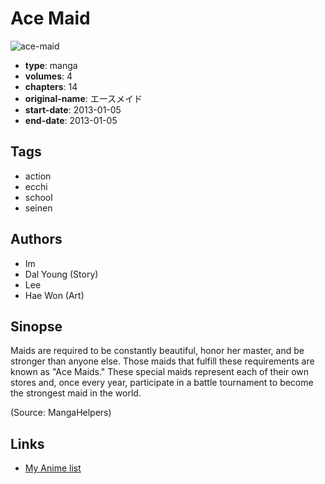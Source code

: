 # Ace Maid

![ace-maid](https://cdn.myanimelist.net/images/manga/2/95333.jpg)

-   **type**: manga
-   **volumes**: 4
-   **chapters**: 14
-   **original-name**: エースメイド
-   **start-date**: 2013-01-05
-   **end-date**: 2013-01-05

## Tags

-   action
-   ecchi
-   school
-   seinen

## Authors

-   Im
-   Dal Young (Story)
-   Lee
-   Hae Won (Art)

## Sinopse

Maids are required to be constantly beautiful, honor her master, and be stronger than anyone else. Those maids that fulfill these requirements are known as "Ace Maids." These special maids represent each of their own stores and, once every year, participate in a battle tournament to become the strongest maid in the world.

(Source: MangaHelpers)

## Links

-   [My Anime list](https://myanimelist.net/manga/49009/Ace_Maid)
